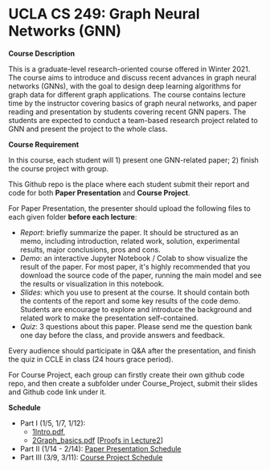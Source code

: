 # UCLA CS 249: Graph Neural Networks (GNN)

**Course Description**

This is a graduate-level research-oriented course offered in Winter 2021. The course aims to introduce and discuss recent advances in graph neural networks (GNNs), with the goal to design deep learning algorithms for graph data for different graph applications. The course contains lecture time by the instructor covering basics of graph neural networks, and paper reading and presentation by students covering recent GNN papers. The students are expected to conduct a team-based research project related to GNN and present the project to the whole class.

**Course Requirement**

In this course, each student will 1) present one GNN-related paper; 2) finish the course project with group. 

This Github repo is the place where each student submit their report and code for both **Paper Presentation** and **Course Project**.

For Paper Presentation, the presenter should upload the following files to each given folder **before each lecture**:

- *Report*: briefly summarize the paper. It should be structured as an memo, including introduction, related work, solution, experimental results, major conclusions, pros and cons. 
- *Demo*: an interactive Jupyter Notebook / Colab to show visualize the result of the paper. For most paper, it's highly recommended that you download the source code of the paper, running the main model and see the results or visualization in this notebook.
- *Slides*: which you use to present at the course. It should contain both the contents of the report and some key results of the code demo. Students are encourage to explore and introduce the background and related work to make the presentation self-contained.
- *Quiz*: 3 questions about this paper. Please send me the question bank one day before the class, and provide answers and feedback.

Every audience should participate in Q&A after the presentation, and finish the quiz in CCLE in class (24 hours grace period).

For Course Project, each group can firstly create their own github code repo, and then create a subfolder under Course_Project, submit their slides and Github code link under it.

**Schedule**
- Part I (1/5, 1/7, 1/12): 
  - <a href = "http://web.cs.ucla.edu/~yzsun/classes/2021Winter_CS249/01Intro.pdf">1Intro.pdf</a>, 
  - <a href= "http://web.cs.ucla.edu/~yzsun/classes/2021Winter_CS249/02Graph_basics.pdf">2Graph_basics.pdf</a> [<a href = "http://web.cs.ucla.edu/~yzsun/classes/2021Winter_CS249/CS249_Spring2021_Lecture2.png">Proofs in Lecture2</a>]
- Part II (1/14 - 2/14): <a href = "/Paper_Presentation">Paper Presentation Schedule</a>
- Part III (3/9, 3/11): <a href = "/Course_Project">Course Project Schedule</a>
